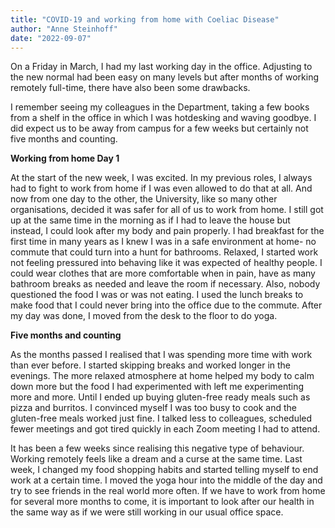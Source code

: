 ```yaml
---
title: "COVID-19 and working from home with Coeliac Disease"
author: "Anne Steinhoff"
date: "2022-09-07"
---
```


On a Friday in March, I had my last working day in the office. Adjusting to the new normal had been easy on many levels but after months of working remotely full-time, there have also been some drawbacks.

I remember seeing my colleagues in the Department, taking a few books from a shelf in the office in which I was hotdesking and waving goodbye. I did expect us to be away from campus for a few weeks but certainly not five months and counting.

**Working from home Day 1**

At the start of the new week, I was excited. In my previous roles, I always had to fight to work from home if I was even allowed to do that at all. And now from one day to the other, the University, like so many other organisations, decided it was safer for all of us to work from home. I still got up at the same time in the morning as if I had to leave the house but instead, I could look after my body and pain properly. I had breakfast for the first time in many years as I knew I was in a safe environment at home- no commute that could turn into a hunt for bathrooms. Relaxed, I started work not feeling pressured into behaving like it was expected of healthy people. I could wear clothes that are more comfortable when in pain, have as many bathroom breaks as needed and leave the room if necessary. Also, nobody questioned the food I was or was not eating. I used the lunch breaks to make food that I could never bring into the office due to the commute. After my day was done, I moved from the desk to the floor to do yoga.

**Five months and counting**

As the months passed I realised that I was spending more time with work than ever before. I started skipping breaks and worked longer in the evenings. The more relaxed atmosphere at home helped my body to calm down more but the food I had experimented with left me experimenting more and more. Until I ended up buying gluten-free ready meals such as pizza and burritos. I convinced myself I was too busy to cook and the gluten-free meals worked just fine. I talked less to colleagues, scheduled fewer meetings and got tired quickly in each Zoom meeting I had to attend.

It has been a few weeks since realising this negative type of behaviour. Working remotely feels like a dream and a curse at the same time. Last week, I changed my food shopping habits and started telling myself to end work at a certain time. I moved the yoga hour into the middle of the day and try to see friends in the real world more often. If we have to work from home for several more months to come, it is important to look after our health in the same way as if we were still working in our usual office space.


